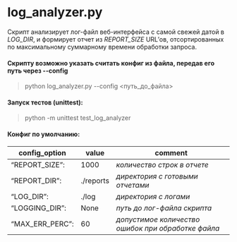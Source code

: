 # log_analyzer.py #
Скрипт анализирует лог-файл веб-интерфейса с самой свежей датой в *LOG_DIR*, и формирует отчет из *REPORT_SIZE* URL’ов, отсортированных по максимальному суммарному времени обработки запроса.  



#### Скрипту возможно указать считать конфиг из файла, передав его путь через --config #### 
>  python log_analyzer.py --config <путь_до_файла>    
  

#### Запуск тестов (unittest): ####
>  python -m unittest test_log_analyzer 


  
#### Конфиг по умолчанию: ####

 config_option | value | comment
------------- |------------- |------------- 
“REPORT_SIZE”: | 1000           | _количество строк в отчете_
“REPORT_DIR”:  | ./reports     | _директория с готовыми отчетами_
“LOG_DIR”:     |./log           | _директория с логами_
“LOGGING_DIR”:|None          | _путь до лог-файла скрипта_
“MAX_ERR_PERC”: |60             | _допустимое количество ошибок при обработке файла_


